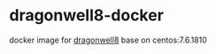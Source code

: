 # dragonwell8-docker
docker image for [dragonwell8](https://github.com/alibaba/dragonwell8)
base on centos:7.6.1810

